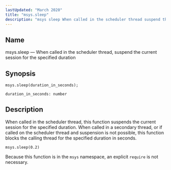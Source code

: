 ```yaml
---
lastUpdated: "March 2020"
title: "msys.sleep"
description: "msys sleep When called in the scheduler thread suspend the current session for the specified duration msys sleep duration in seconds When called in the scheduler thread this function suspends the current session for the specified duration When called in a secondary thread or if called on the scheduler thread..."
---
```


<a name="lua.ref.msys.sleep"></a> 
## Name

msys.sleep — When called in the scheduler thread, suspend the current session for the specified duration

<a name="idp24765936"></a> 
## Synopsis

`msys.sleep(duration_in_seconds);`

`duration_in_seconds: number`<a name="idp24768640"></a> 
## Description

When called in the scheduler thread, this function suspends the current session for the specified duration. When called in a secondary thread, or if called on the scheduler thread and suspension is not possible, this function blocks the calling thread for the specified duration in seconds.

<a name="lua.ref.msys.sleep.example"></a> 


`msys.sleep(0.2)`

Because this function is in the `msys` namespace, an explicit `require` is not necessary.